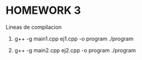 # HOMEWORK 3

Lineas de compilacion

1. 
    g++ -g main1.cpp ej1.cpp -o program
    ./program
    
2. 
    g++ -g main2.cpp ej2.cpp -o program
    ./program